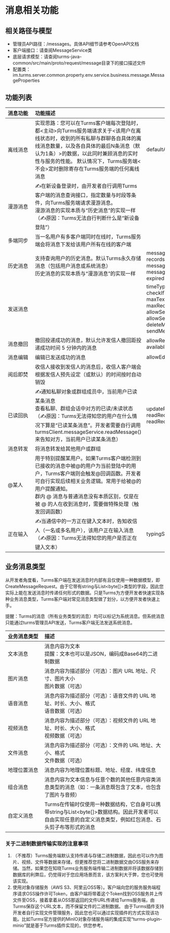 # 消息相关功能

## 相关路径与模型

* 管理员API路径：/messages。具体API细节请参考OpenAPI文档
* 客户端接口：请查阅MessageService类
* 底层请求模型：请查阅turms-java-common/src/main/proto/request/message目录下的接口描述文件
* 配置类：im.turms.server.common.property.env.service.business.message.MessageProperties

## 功能列表

| **<div style="min-width:70px">消息功能</div>** | **功能描述**                                                 | **相关配置**                                                 |
| :--------------------------------------------- | :----------------------------------------------------------- | ------------------------------------------------------------ |
| 离线消息                                       | 实现思路：您可以在Turms客户端每次登陆时，都<主动>向Turms服务端请求关于<该用户在离线状态时，收到的所有私聊与群聊各自具体的离线消息数量，以及各自具体的最后N条消息（默认为1条）>的数据，以此同时兼顾消息的实时性与服务的性能。 默认情况下，Turms服务端<不会>定时删除寄存在Turms服务端的任何离线消息 | defaultAvailableMessagesNumberWithTotal                      |
| 漫游消息                                       | ✍在新设备登录时，由开发者自行调用Turms客户端的消息查询接口，指定数量与时段等条件，向Turms服务端请求漫游消息。<br />漫游消息的实现本质与“历史消息”的实现一样<br />（✍原因：Turms无法自行判断什么是“新设备登陆”） |                                                              |
| 多端同步                                       | 当一名用户有多客户端同时在线时，Turms服务端会将消息下发给该用户所有在线的客户端 |                                                              |
| 历史消息                                       | 支持查询用户的历史消息。默认Turms永久存储消息（包括用户消息或系统消息）<br />历史消息的实现本质与“漫游消息”的实现一样 | messagePersistent<br />recordsPersistent<br />messageStatusPersistent<br />messageTimeToLiveHours<br />expiredMessagesCheckerCron |
| 发送消息                                       |                                                              | timeType<br />checkIfTargetActiveAndNotDeleted<br />maxTextLimit<br />maxRecordsSizeBytes<br />allowSendingMessagesToStranger<br />allowSendingMessagesToOneself<br />deleteMessageLogicallyByDefault<br />sendMessageToOtherSenderOnlineDevices |
| 消息撤回                                       | 撤回投递成功的消息，默认允许发信人撤回距投递成功时间 5 分钟内的消息 | allowRecallingMessage<br />availableRecallDurationSeconds    |
| 消息编辑                                       | 编辑已发送成功的消息                                         | allowEditingMessageBySender                                  |
| 阅后即焚                                       | 收信人接收到发信人的消息后，收信人客户端会根据发信人预先设定（或默认）的时间按时自动销毁 |                                                              |
| 已读回执                                       | ✍通知私聊对象或群组成员中，当前用户已读某条消息<br />查看私聊、群组会话中对方的已读/未读状态<br />（✍原因：Turms无法得知您的用户在什么情况下算是“已读某条消息”。开发者需要自行调用turmsClient.messageService.readMessage()来告知对方，当前用户已读某条消息） | updateReadDateWhenUserQueryingMessage<br />readReceipt.enabled<br />readReceipt.useServerTime |
| 消息转发                                       | 将消息转发给其他用户或群组                                   |                                                              |
| @某人                                          | 用于特别提醒某用户。如果Turms客户端检测到已接收的消息中被@的用户为当前登陆中的用户，Turms客户端则会触发@回调函数。开发者可自行实现后续相关业务逻辑。常用于给被@的用户提醒通知。<br />群内 @ 消息与普通消息没有本质区别，仅是在被 @ 的人在收到消息时，需要做特殊处理（触发回调函数） |                                                              |
| 正在输入                                       | ✍当通信中的一方正在键入文本时，告知收信人（一名或多名用户），该用户正在输入消息<br />（✍原因：Turms无法得知您的用户是否正在键入文本） | typingStatus.enabled                                         |

## 业务消息类型

从开发者角度看，Turms客户端在发送消息时内部有且仅使用一种数据模型，即CreateMessageRequest。由于它带有string与List<byte[]>类型的字段，因此您实际上能在发送消息时传递任何形式的数据。只是Turms为方便开发者快速实现各种业务消息类型，Turms客户端对常见消息类型做了划分，以方便开发者快速上手。

提醒：Turms的消息（所有业务类型的消息）均可以标记为系统消息。但系统消息只能通过turms管理员API发送，Turms客户端无法发送系统消息。

| **<div style="min-width:100px">业务消息类型</div>** | **描述**                                                     |
| :-------------------------------------------------- | :----------------------------------------------------------- |
| 文本消息                                            | 消息内容为文本<br />提醒：文本也可以是JSON，编码成Base64的二进制数据 |
| 图片消息                                            | 消息内容为描述部分（可选）：图片 URL 地址、尺寸、图片大小<br />图片数据（可选） |
| 语音消息                                            | 消息内容为描述部分（可选）：语音文件的 URL 地址、时长、大小、格式<br />语音数据（可选）<br /> |
| 视频消息                                            | 消息内容为描述部分（可选）：视频文件的 URL 地址、时长、大小、格式<br />视频数据（可选）<br /> |
| 文件消息                                            | 消息内容为描述部分（可选）：文件的 URL 地址、大小、格式<br />文件数据（可选）<br /> |
| 地理位置消息                                        | 消息内容为地理位置标题、地址、经度、纬度信息                 |
| 组合消息                                            | 消息内容为文本信息与任意个数的其他任意内容类消息类型的消息（如：一条消息既包含了文本，也包含了图片与音频） |
| 自定义消息                                          | Turms在传输时仅使用一种数据结构，它自身可以携带string与List<byte[]>数据结构。因此开发者可以自由实现任意的自定义消息类型，例如红包消息、石头剪子布等形式的消息 |

### 关于二进制数据传输实现的注意事项

1. （不推荐）Turms服务端默认支持传递与存储二进制数据，因此也可以作为图片、视频、文件等数据来存储，但更推荐您将二进制数据交由OSS服务来存储。当然，如果您在知晓Turms业务服务端传输二进制数据并将该数据存储到数据库的利弊后，仍觉得对于您应用场景而言，该方案利大于弊，您也可使用该实现。
2. 使用对象存储服务（AWS S3、阿里云OSS等）。客户端向您的服务服务端程序请求OSS操作许可Token，由客户端将带着这个Token找到OSS服务并上传文件至OSS，接着拿着从OSS那返回的文件URL传递给Turms服务端，由Turms保存这个URL文本，而不保留文件的二进制数据。
   由于Turms插件支持开发者自行实现文件管理服务，因此您也可以通过实现插件的方式实现该功能。比如Turms官方提供的MinIO对象存储服务端的集成实现“turms-plugin-minio”就是基于Turms插件实现的，供您参考。